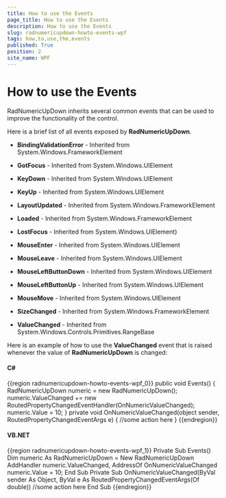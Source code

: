 ```yaml
---
title: How to use the Events
page_title: How to use the Events
description: How to use the Events
slug: radnumericupdown-howto-events-wpf
tags: how,to,use,the,events
published: True
position: 2
site_name: WPF
---
```


# How to use the Events

RadNumericUpDown inherits several common events that can be used to improve the functionality of the control.

Here is a brief list of all events exposed by __RadNumericUpDown__.

* __BindingValidationError__ - Inherited from System.Windows.FrameworkElement

* __GotFocus__ - Inherited from System.Windows.UIElement

* __KeyDown__ - Inherited from System.Windows.UIElement

* __KeyUp__ - Inherited from System.Windows.UIElement 

* __LayoutUpdated__ - Inherited from System.Windows.FrameworkElement

* __Loaded__ - Inherited from System.Windows.FrameworkElement 

* __LostFocus__ - Inherited from System.Windows.UIElement)  

* __MouseEnter__ - Inherited from System.Windows.UIElement

* __MouseLeave__ - Inherited from System.Windows.UIElement

* __MouseLeftButtonDown__ - Inherited from System.Windows.UIElement

* __MouseLeftButtonUp__ - Inherited from System.Windows.UIElement

* __MouseMove__ - Inherited from System.Windows.UIElement

* __SizeChanged__ - Inherited from System.Windows.FrameworkElement

* __ValueChanged__ - Inherited from System.Windows.Controls.Primitives.RangeBase

Here is an example of how to use the __ValueChanged__ event that is raised whenever the value of __RadNumericUpDown__ is changed:

#### __C#__

{{region radnumericupdown-howto-events-wpf_0}}
	public void Events()
	{
		RadNumericUpDown numeric = new RadNumericUpDown();
		numeric.ValueChanged += new RoutedPropertyChangedEventHandler<double>(OnNumericValueChanged);
		numeric.Value = 10;
	}
	private void OnNumericValueChanged(object sender, RoutedPropertyChangedEventArgs<double> e)
	{
		 //some action here
	}
{{endregion}}

#### __VB.NET__

{{region radnumericupdown-howto-events-wpf_1}}
	Private Sub Events()
		Dim numeric As RadNumericUpDown = New RadNumericUpDown
		AddHandler numeric.ValueChanged, AddressOf OnNumericValueChanged
		numeric.Value = 10;
	End Sub
	Private Sub OnNumericValueChanged(ByVal sender As Object, ByVal e As RoutedPropertyChangedEventArgs(Of double))
		//some action here
	End Sub
{{endregion}}